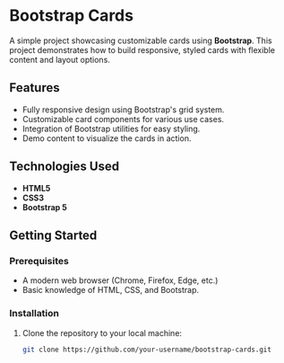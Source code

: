 # Bootstrap Cards

A simple project showcasing customizable cards using **Bootstrap**. This project demonstrates how to build responsive, styled cards with flexible content and layout options.

## Features

- Fully responsive design using Bootstrap's grid system.
- Customizable card components for various use cases.
- Integration of Bootstrap utilities for easy styling.
- Demo content to visualize the cards in action.

## Technologies Used

- **HTML5**
- **CSS3**
- **Bootstrap 5**


## Getting Started

### Prerequisites

- A modern web browser (Chrome, Firefox, Edge, etc.)
- Basic knowledge of HTML, CSS, and Bootstrap.

### Installation

1. Clone the repository to your local machine:
   ```bash
   git clone https://github.com/your-username/bootstrap-cards.git

